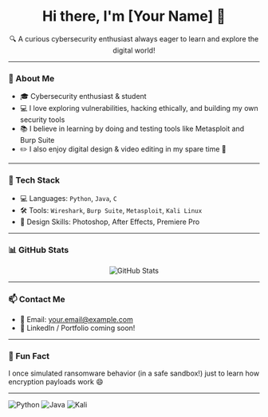 <h1 align="center">Hi there, I'm [Your Name] 👋</h1>

<p align="center">
  🔍 A curious cybersecurity enthusiast always eager to learn and explore the digital world!
</p>

---

### 🧠 About Me

- 🎓 Cybersecurity enthusiast & student  
- 💻 I love exploring vulnerabilities, hacking ethically, and building my own security tools  
- 📚 I believe in learning by doing and testing tools like Metasploit and Burp Suite  
- ✏️ I also enjoy digital design & video editing in my spare time 🎨

---

### 🔧 Tech Stack

- 💻 Languages: `Python`, `Java`, `C`
- 🛠 Tools: `Wireshark`, `Burp Suite`, `Metasploit`, `Kali Linux`
- 🎨 Design Skills: Photoshop, After Effects, Premiere Pro

---

### 📊 GitHub Stats

<p align="center">
  <img src="https://github-readme-stats.vercel.app/api?username=YourUsername&show_icons=true&theme=radical" alt="GitHub Stats" />
</p>

---

### 📫 Contact Me

- 📧 Email: your.email@example.com  
- 💼 LinkedIn / Portfolio coming soon!

---

### 🔖 Fun Fact

I once simulated ransomware behavior (in a safe sandbox!) just to learn how encryption payloads work 😄

---

![Python](https://img.shields.io/badge/Python-3776AB?style=for-the-badge&logo=python&logoColor=white)
![Java](https://img.shields.io/badge/Java-ED8B00?style=for-the-badge&logo=java&logoColor=white)
![Kali](https://img.shields.io/badge/Kali_Linux-557C94?style=for-the-badge&logo=kalilinux&logoColor=white)
